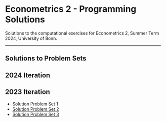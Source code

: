 # Econometrics 2 - Programming Solutions

Solutions to the computational exercises for Econometrics 2, Summer Term 2024,
University of Bonn.

______________________________________________________________________

## Solutions to Problem Sets

## 2024 Iteration

## 2023 Iteration

- [Solution Problem Set 1](https://nbviewer.org/github/timmens/metrics-ta/blob/main/2023/ps1.ipynb)
- [Solution Problem Set 2](https://nbviewer.org/github/timmens/metrics-ta/blob/main/2023/ps2.ipynb)
- [Solution Problem Set 3](https://nbviewer.org/github/timmens/metrics-ta/blob/main/2023/ps3.ipynb)

